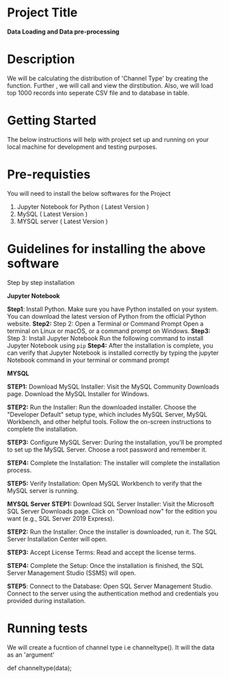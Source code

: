 # Project Title
**Data Loading and Data pre-processing**

# Description
We will be calculating the distribution of 'Channel Type' by creating the function. Further , we will call and view the dirstibution.
Also, we will load top 1000 records into seperate CSV file and to database in table.

# Getting Started 
The below instructions will help with project set up and running on your local machine for development and testing purposes.

# Pre-requisties
 You will need to install the below softwares for the Project

 1) Jupyter Notebook for Python ( Latest Version )
 2) MySQL ( Latest Version )
 3) MYSQL server ( Latest Version )

# Guidelines for installing the above software
  Step by step installation

  **Jupyter Notebook**
  
 **Step1**: Install Python. Make sure you have Python installed on your system. You can download the latest version of Python from the official Python website.
 **Step2:** Step 2: Open a Terminal or Command Prompt Open a terminal on Linux or macOS, or a command prompt on Windows.
 **Step3:** Step 3: Install Jupyter Notebook Run the following command to install Jupyter Notebook using `pip`
 **Step4:** After the installation is complete, you can verify that Jupyter Notebook is installed correctly by typing the jupyter Notebook
           command in your terminal or command prompt

  **MYSQL** 

  **STEP1:** Download MySQL Installer:
  Visit the MySQL Community Downloads page.
  Download the MySQL Installer for Windows.

  **STEP2:** Run the Installer:
  Run the downloaded installer.
  Choose the "Developer Default" setup type, which includes MySQL Server, MySQL Workbench, and other helpful tools.
  Follow the on-screen instructions to complete the installation.

  **STEP3:** Configure MySQL Server:
  During the installation, you'll be prompted to set up the MySQL Server. Choose a root password and remember it.

  **STEP4:** Complete the Installation:
  The installer will complete the installation process.

  **STEP5:** Verify Installation:
  Open MySQL Workbench to verify that the MySQL server is running.

**MYSQL Server**
**STEP1:** Download SQL Server Installer:
Visit the Microsoft SQL Server Downloads page.
Click on "Download now" for the edition you want (e.g., SQL Server 2019 Express).

**STEP2:** Run the Installer:
Once the installer is downloaded, run it.
The SQL Server Installation Center will open.

**STEP3:** Accept License Terms:
Read and accept the license terms.

**STEP4:** Complete the Setup:
Once the installation is finished, the SQL Server Management Studio (SSMS) will open.

**STEP5**: Connect to the Database:
Open SQL Server Management Studio.
Connect to the server using the authentication method and credentials you provided during installation.

# Running tests

We will create a fucntion of channel type i.e channeltype(). It will the data as an 'argument' 

def channeltype(data);







